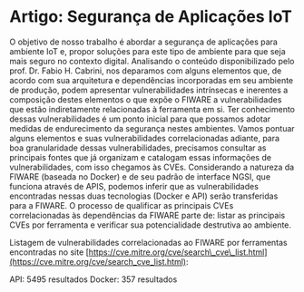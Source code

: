# Artigo: Segurança de Aplicações IoT

O objetivo de nosso trabalho é abordar a segurança de aplicações para ambiente IoT e, propor soluções para este tipo de ambiente para que seja mais seguro no contexto digital. Analisando o conteúdo disponibilizado pelo prof. Dr. Fabio H. Cabrini, nos deparamos com alguns elementos que, de acordo com sua arquitetura e dependências incorporadas em seu ambiente de produção, podem apresentar vulnerabilidades intrínsecas e inerentes a composição destes elementos o que expõe o FIWARE a vulnerabilidades que estão indiretamente relacionadas à ferramenta em si. Ter conhecimento dessas vulnerabilidades é um ponto inicial para que possamos adotar medidas de endurecimento da segurança nestes ambientes. Vamos pontuar alguns elementos e suas vulnerabilidades correlacionadas adiante, para boa granularidade dessas vulnerabilidades, precisamos consultar as principais fontes que já organizam e catalogam essas informações de vulnerabilidades, com isso chegamos às CVEs. Considerando a natureza da FIWARE (baseada no Docker) e de seu padrão de interface NGSI, que funciona através de APIS, podemos inferir que as vulnerabilidades encontradas nessas duas tecnologias (Docker e API) serão transferidas para a FIWARE. O processo de qualificar as principais CVEs correlacionadas às dependências da FIWARE parte de: listar as principais CVEs por ferramenta e verificar sua potencialidade destrutiva ao ambiente.

Listagem de vulnerabilidades correlacionadas ao FIWARE por ferramentas encontradas no site [https://cve.mitre.org/cve/search\_cve\_list.html](https://cve.mitre.org/cve/search_cve_list.html):

API: 5495 resultados Docker: 357 resultados
